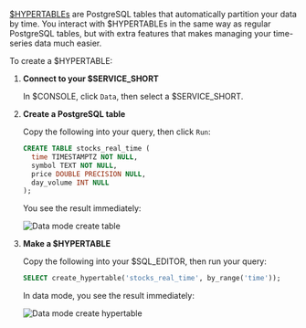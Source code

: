 
<Procedure>

[$HYPERTABLEs][hypertables] are PostgreSQL tables that automatically partition your data by time. You interact
with $HYPERTABLEs in the same way as regular PostgreSQL tables, but with extra features that makes managing your
time-series data much easier.

To create a $HYPERTABLE:

1. **Connect to your $SERVICE_SHORT**

    In $CONSOLE, click `Data`, then select a $SERVICE_SHORT.

1. **Create a PostgreSQL table** 

    Copy the following into your query, then click `Run`:

    ```sql
    CREATE TABLE stocks_real_time (
      time TIMESTAMPTZ NOT NULL,
      symbol TEXT NOT NULL,
      price DOUBLE PRECISION NULL,
      day_volume INT NULL
    );
    ```
    You see the result immediately:

    ![Data mode create table](https://assets.timescale.com/docs/images/data-mode-create-table.png)

1.  **Make a $HYPERTABLE**

    Copy the following into your $SQL_EDITOR, then run your query:
    ```sql
    SELECT create_hypertable('stocks_real_time', by_range('time'));
    ```
    In data mode, you see the result immediately:

    ![Data mode create hypertable](https://assets.timescale.com/docs/images/data-mode-create-hypertable.png)

</Procedure>

[services-portal]: https://console.cloud.timescale.com/dashboard/services
[install-psql]: /use-timescale/:currentVersion:/integrations/query-admin/psql/
[popsql]: /getting-started/:currentVersion:/run-queries-from-console/#data-mode
[run-sqleditor]: /getting-started/:currentVersion:/run-queries-from-console/#sql-editor
[install-psql]: /use-timescale/:currentVersion:/integrations/query-admin/psql/
[hypertables]: /use-timescale/:currentVersion:/hypertables/about-hypertables/#hypertable-partitioning
